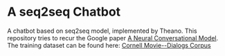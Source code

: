 # A seq2seq Chatbot
A chatbot based on seq2seq model, implemented by Theano.
This repository tries to recur the Google paper [A Neural Conversational Model](http://arxiv.org/abs/1506.05869).
The training dataset can be found here: [Cornell Movie--Dialogs Corpus](http://www.mpi-sws.org/~cristian/Cornell_Movie-Dialogs_Corpus.html)

